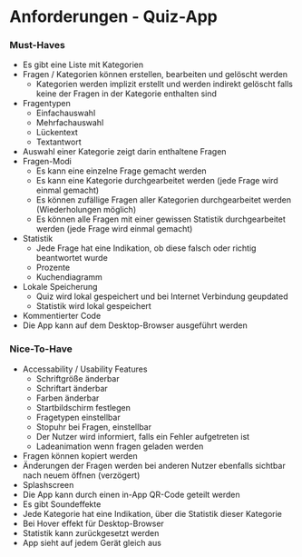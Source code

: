# Anforderungen - Quiz-App

### Must-Haves

- Es gibt eine Liste mit Kategorien
- Fragen / Kategorien können erstellen, bearbeiten und gelöscht werden
    - Kategorien werden implizit erstellt und werden indirekt gelöscht falls keine der Fragen in der Kategorie enthalten sind
- Fragentypen
    - Einfachauswahl
    - Mehrfachauswahl 
    - Lückentext
    - Textantwort
- Auswahl einer Kategorie zeigt darin enthaltene Fragen
- Fragen-Modi
    - Es kann eine einzelne Frage gemacht werden
    - Es kann eine Kategorie durchgearbeitet werden (jede Frage wird einmal gemacht)
    - Es können zufällige Fragen aller Kategorien durchgearbeitet werden (Wiederholungen möglich)
    - Es können alle Fragen mit einer gewissen Statistik durchgearbeitet werden (jede Frage wird einmal gemacht)
- Statistik
    - Jede Frage hat eine Indikation, ob diese falsch oder richtig beantwortet wurde
    - Prozente
    - Kuchendiagramm
- Lokale Speicherung
    - Quiz wird lokal gespeichert und bei Internet Verbindung geupdated
    - Statistik wird lokal gespeichert
- Kommentierter Code
- Die App kann auf dem Desktop-Browser ausgeführt werden

### Nice-To-Have

- Accessability / Usability Features
    - Schriftgröße änderbar
    - Schriftart änderbar
    - Farben änderbar
    - Startbildschirm festlegen
    - Fragetypen einstellbar
    - Stopuhr bei Fragen, einstellbar
    - Der Nutzer wird informiert, falls ein Fehler aufgetreten ist
    - Ladeanimation wenn fragen geladen werden
- Fragen können kopiert werden
- Änderungen der Fragen werden bei anderen Nutzer ebenfalls sichtbar nach neuem öffnen (verzögert)
- Splashscreen
- Die App kann durch einen in-App QR-Code geteilt werden
- Es gibt Soundeffekte
- Jede Kategorie hat eine Indikation, über die Statistik dieser Kategorie
- Bei Hover effekt für Desktop-Browser
- Statistik kann zurückgesetzt werden
- App sieht auf jedem Gerät gleich aus
